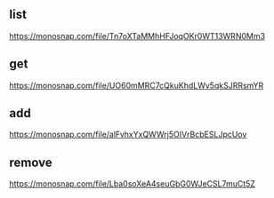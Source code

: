 ## list

https://monosnap.com/file/Tn7oXTaMMhHFJoqOKr0WT13WRN0Mm3

## get

https://monosnap.com/file/UO60mMRC7cQkuKhdLWv5qkSJRRsmYR

## add

https://monosnap.com/file/alFvhxYxQWWrj5OIVrBcbESLJpcUov

## remove

https://monosnap.com/file/Lba0soXeA4seuGbG0WJeCSL7muCt5Z
